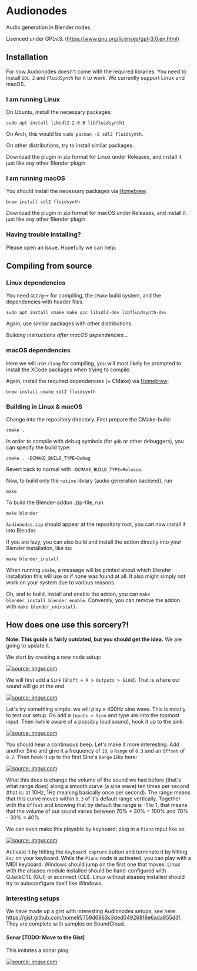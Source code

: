 # Audionodes

Audio generation in Blender nodes.

Lisenced under GPLv.3. (https://www.gnu.org/licenses/gpl-3.0.en.html)

## Installation

For now Audionodes doesn't come with the required libraries. You need to install `SDL 2` and `FluidSynth` for it to work.
We currently support Linux and macOS.

### I am running Linux

On Ubuntu, install the necessary packages:

```
sudo apt install libsdl2-2.0-0 libfluidsynth1
```

On Arch, this would be `sudo pacman -S sdl2 fluidsynth`.

On other distributions, try to install similar packages.

Download the plugin in zip format for Linux under Releases,
and install it just like any other Blender plugin.

### I am running macOS

You should install the necessary packages via [Homebrew](https://brew.sh/).

```
brew install sdl2 fluidsynth
```

Download the plugin in zip format for macOS under Releases,
and install it just like any other Blender plugin.

### Having trouble installing?

Please open an issue. Hopefully we can help.

## Compiling from source

### Linux dependencies

You need `GCC/g++` for compiling, the `CMake` build system, and the dependencies with header files.

```
sudo apt install cmake make gcc libsdl2-dev libfluidsynth-dev
```

Again, use similar packages with other distributions.

*Building instructions after macOS dependencies...*

### macOS dependencies

Here we will use `clang` for compiling, you will most likely be prompted to install the XCode packages when trying to compile.

Again, install the required dependencies (+ CMake) via [Homebrew](https://brew.sh/):

```
brew install cmake sdl2 fluidsynth
```

### Building in Linux & macOS

Change into the repository directory. First prepare the CMake-build:

```
cmake .
```

In order to compile with debug symbols (for `gdb` or other debuggers),
you can specify the build type:

```
cmake . -DCMAKE_BUILD_TYPE=Debug
```

Revert back to normal with `-DCMAKE_BUILD_TYPE=Release`.

Now, to build only the `native` library (audio generation backend), run

```
make
```

To build the Blender-addon .zip-file, run

```
make blender
```

`Audionodes.zip` should appear at the repository root, you can now
install it into Blender.

If you are lazy, you can also build and install the addon directly
into your Blender installation, like so:

```
make blender_install
```

When running `cmake`, a message will be printed about which Blender
installation this will use or if none was found at all.
It also might simply not work on your system due to various reasons.

Oh, and to build, install and enable the addon, you can `make blender_install blender_enable`.
Conversly, you can remove the addon with `make blender_uninstall`.

## How does one use this sorcery?!
**Note: This guide is fairly outdated, but you should get the idea.**
We are going to update it.

We start by creating a new node setup:

<a href="http://imgur.com/pz2aQMr"><img src="http://i.imgur.com/pz2aQMr.png" title="source: imgur.com" /></a>

We will first add a `Sink` (`Shift + A > Outputs > Sink`). That is where our sound will go at the end.

<a href="http://imgur.com/vsMk0Ez"><img src="http://i.imgur.com/vsMk0Ez.png" title="source: imgur.com" /></a>

Let's try something simple: we will play a 400Hz sine wave. This is mostly to test our setup. Go add a `Inputs > Sine` and type `400` into the topmost input. Then (while aware of a possibly loud sound), hook it up to the sink:

<a href="http://imgur.com/kXsd1sT"><img src="http://i.imgur.com/kXsd1sT.png" title="source: imgur.com" /></a>

You should hear a continuous beep. Let's make it more interesting. Add another Sine and give it a frequency of `10`, a `Range` of `0.3` and an `Offset` of `0.7`. Then hook it up to the first Sine's `Range` Like here:

<a href="http://imgur.com/z77ttYf"><img src="http://i.imgur.com/z77ttYf.png" title="source: imgur.com" /></a>

What this does is change the volume of the sound we had before (that's what range does) along a smooth curve (a sine wave) ten times per second (that is: at 10Hz, 1Hz meaning basically once per second). The range means that this curve moves within `0.3` of it's default range vertically. Together with the `Offset` and knowing that by default the range is -1 to 1, that means that the volume of our sound varies between 70% + 30% = 100% and 70% - 30% = 40%.

We can even make this playable by keyboard: plug in a `Piano` input like so:

<a href="http://imgur.com/yG1n4Rf"><img src="http://i.imgur.com/yG1n4Rf.png" title="source: imgur.com" /></a>

Activate it by hitting the `Keyboard capture` button and terminate it by hitting `Esc` on your keyboard. While the `Piano` node is activated, you can play with a MIDI keyboard. Windows should jump on the first one that moves. Linux with the alsaseq module installed should be hand-configured with QJackCTL (GUI) or aconnect (CLI). Linux without alsaseq installed should try to autoconfigure itself like Windows.

### Interesting setups

We have made up a gist with interesting Audionodes setups, see here: https://gist.github.com/nomelif/759d6963c3ded049268f6e6ada855d3f. They are complete with samples on SoundCloud.

#### Sonar [TODO: Move to the Gist]

This imitates a sonar ping:

<a href="http://imgur.com/T7KP32w"><img src="http://i.imgur.com/T7KP32w.png" title="source: imgur.com" /></a>
